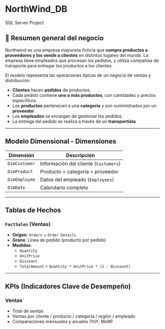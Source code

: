 # NorthWind_DB
SQL Server Project


## 🧾 Resumen general del negocio

Northwind es una empresa mayorista ficticia que **compra productos a proveedores y los vende a clientes** en distintos lugares del mundo. La empresa tiene empleados que procesan los pedidos, y utiliza compañías de transporte para entregar los productos a los clientes.

El modelo representa las operaciones típicas de un negocio de ventas y distribución:

- **Clientes** hacen **pedidos** de productos.
- Cada pedido contiene **uno o más productos**, con cantidades y precios específicos.
- Los **productos** pertenecen a una **categoría** y son suministrados por un **proveedor**.
- Los **empleados** se encargan de gestionar los pedidos.
- La entrega del pedido se realiza a través de un **transportista**.

---

## Modelo Dimensional - Dimensiones

| Dimensión     | Descripción                              |
|---------------|------------------------------------------|
| `DimCustomer` | Información del cliente (`Customers`)    |
| `DimProduct`  | Producto + categoría + proveedor         |
| `DimEmployee` | Datos del empleado (`Employees`)         |
| `DimDate`     | Calendario completo                      |

---

## Tablas de Hechos

### `FactSales` (Ventas)
- **Origen**: `Orders` + `Order Details`
- **Grano**: Línea de pedido (producto por pedido)
- **Medidas**:
  - `Quantity`
  - `UnitPrice`
  - `Discount`
  - `TotalAmount` = `Quantity * UnitPrice * (1 - Discount)`

---

## KPIs (Indicadores Clave de Desempeño)

### Ventas
- Total de ventas
- Ventas por cliente / producto / categoría / región / empleado
- Comparaciones mensuales y anuales (YoY, MoM)